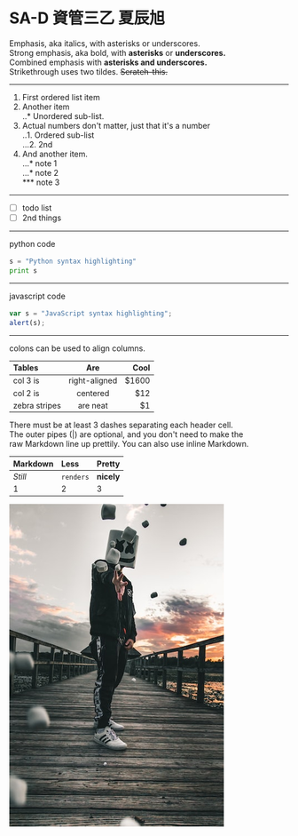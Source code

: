 # SA-D 資管三乙 夏辰旭

Emphasis, aka italics, with asterisks or underscores.  
Strong emphasis, aka bold, with **asterisks** or **underscores.**  
Combined emphasis with **asterisks and underscores.**  
Strikethrough uses two tildes. ~~Serateh-this.~~  

---

1. First ordered list item  
2. Another item  
  ‥* Unordered sub-list.  
3. Actual numbers don't matter, just that it's a number  
  ‥1. Ordered sub-list  
  …2. 2nd  
4. And another item.  
  …*  note 1  
  …*  note 2  
  *** note 3  

---

- [ ] todo list  
- [ ] 2nd things  

---

python code  
```python
s = "Python syntax highlighting"  
print s  
```
---

javascript code  
```javascript
var s = "JavaScript syntax highlighting";
alert(s);
```

---

colons can be used to align columns.

| Tables         |       Are       |   Cool|
|:---------------|:---------------:|------:|
| col 3 is       |  right-aligned  |  $1600|
| col 2 is       |     centered    |    $12|
| zebra stripes  |     are neat    |     $1|

There must be at least 3 dashes separating each header cell.  
The outer pipes (|) are optional, and you don't need to make the  
raw Markdown line up prettily. You can also use inline Markdown.

|  **Markdown**  |**Less**| **Pretty** |
|:------|:----------|:------------|
|  *Still*  |  `renders`  |  **nicely**  |
|    1    |    2    |    3    |



![nkust](nkust.png "高科大")
